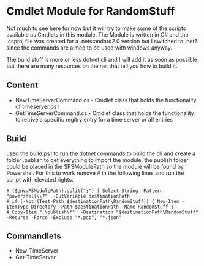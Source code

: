 Cmdlet Module for RandomStuff
==============================

Not much to see here for now but it will try to make some of the scripts available as Cmdlets in this module.
The Module is written in C# and the .csproj file was created for a .netstandard2.0 version but I switched to .net6 since the commands are aimed to be used with windows anyway.

The build stuff is more or less dotnet cli and I will add it as soon as possible but there are many resources on the net that tell you how to build it.

Content
--------

* NewTimeServerCommand.cs - Cmdlet class that holds the functionality of timeserver.ps1 
* GetTimeServerCommand.cs - Cmdlet class that holds the functionality to retrive a specific regitry entry for a time server or all entries


Build
---------

used the build.ps1 to run the dotnet commands to build the dll and create a folder .publish to get everything to import the module. the publish folder could
be placed in the $PSModulePath so the module will be found by Powershel. For this to work remove # in the following lines and run the script with elevated rights.

    # ($env:PSModulePath).split(";") | Select-String -Pattern "powershell\\7"  -OutVariable destinationPath
    # if (-Not (Test-Path $destinationPath\RandomStuff)) { New-Item -ItemType Directory -Path $destinationPath -Name RandomStuff }
    # Copy-Item ".\publish\*"  -Destination "$destinationPath\RandomStuff" -Recurse -Force -Exclude "*.pdb", "*.json"

Commandlets
-------------

* New-TimeServer
* Get-TimeServer